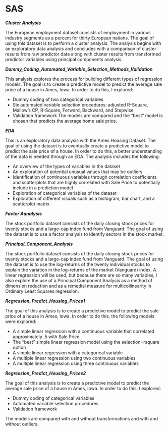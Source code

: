 # SAS

<b><i> Cluster Analysis </b></i>

The European employment dataset consists of employment in various industry segments as a percent for thirty European nations. The goal of using this dataset is to perform a cluster analysis. The analysis begins with an exploratory data analysis and concludes with a comparison of cluster results from raw predictor data along with cluster results from transformed predictor variables using principal components analysis.

<b><i> Dummy_Coding_Automated_Variable_Selection_Methods_Validation </b></i>

This analysis explores the process for building different types of regression models. The goal is to create a predictive model to predict the average sale price of a house in Ames, Iowa. In order to do this, I explored:
-	Dummy coding of two categorical variables
-	Six automated variable selection procedures: adjusted R-Square, Mallow’s CP, R-Square, Forward, Backward, and Stepwise
-	Validation framework
The models are compared and the “best” model is chosen that predicts the average home sale price.

<b><i> EDA </b></i>

This is an exploratory data analysis with the Ames Housing Dataset. The goal of using the dataset is to eventually create a predictive model to predict the sale price of a house. In order to do this, a better understanding of the data is needed through an EDA. The analysis includes the following:
-	An overview of the types of variables in the dataset
-	An exploration of potential unusual values that may be outliers
-	Identification of continuous variables through correlation coefficients and scatterplots that are highly correlated with Sale Price to potentially include in a prediction model
-	Exploration of categorical variables of the dataset
-	Exploration of different visuals such as a histogram, bar chart, and a scatterplot matrix 

<b><i> Factor Aanalysis </b></i>

The stock portfolio dataset consists of the daily closing stock prices for twenty stocks and a large-cap index fund from Vanguard. The goal of using the dataset is to use a factor analysis to identify sectors in the stock market.

<b><i> Principal_Component_Analysis </b></i>

The stock portfolio dataset consists of the daily closing stock prices for twenty stocks and a large-cap index fund from Vanguard. The goal of using the dataset is to use the log-returns of the twenty individual stocks to explain the variation in the log-returns of the market (Vanguard) index. A linear regression will be used, but because there are so many variables, I also explore the use of a Principal Component Analysis as a method of dimension reduction and as a remedial measure for multicollinearity in Ordinary Least Squares regression. 

<b><i> Regression_Predict_Housing_Prices1 </b></i>

The goal of this analysis is to create a predictive model to predict the sale price of a house in Ames, Iowa. In order to do this, the following models were explored:
-	A simple linear regression with a continuous variable that correlated approximately .5 with Sale Price
-	The “best” simple linear regression model using the selection=rsquare option
-	A simple linear regression with a categorical variable
-	A multiple linear regression using two continuous variables 
-	A multiple linear regression using three continuous variables


<b><i> Regression_Predict_Housing_Prices2 </b></i>

The goal of this analysis is to create a predictive model to predict the average sale price of a house in Ames, Iowa. In order to do this, I explored:
-	Dummy coding of categorical variables
-	Automated variable selection procedures
-	Validation framework

The models are compared with and without transformations and with and without outliers.

